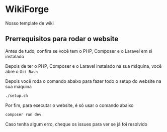 # WikiForge

Nosso template de wiki

## Prerrequisitos para rodar o website

Antes de tudo, confira se você tem o PHP, Composer e o Laravel em si instalado

Depois de ter o PHP, Composer e o Laravel instalado na sua máquina, você abre o `Git Bash`

Depois você roda o comando abaixo para fazer todo o setup do website na sua máquina
```bash
./setup.sh
```

Por fim, para executar o website, é só usar o comando abaixo
```bash
composer run dev
```

Caso tenha algum erro, cheque os issues para ver se já foi resolvido
